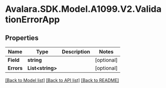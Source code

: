 # Avalara.SDK.Model.A1099.V2.ValidationErrorApp

## Properties

Name | Type | Description | Notes
------------ | ------------- | ------------- | -------------
**Field** | **string** |  | [optional] 
**Errors** | **List&lt;string&gt;** |  | [optional] 

[[Back to Model list]](../../../README.md#documentation-for-models) [[Back to API list]](../../../README.md#documentation-for-api-endpoints) [[Back to README]](../../../README.md)


